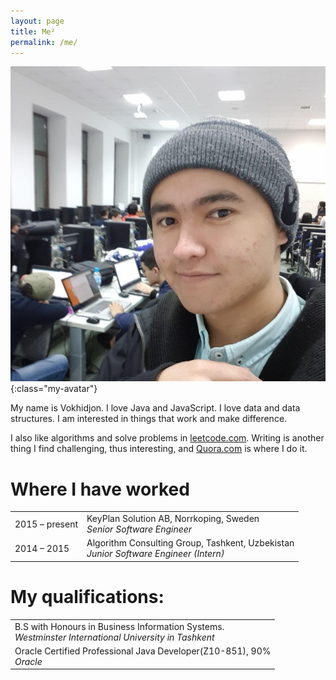 ```yaml
---
layout: page
title: Me²
permalink: /me/
---
```


<style type="text/css">
  .my-avatar {
    width: 100px;
    border-radius: 50%;
    float: left;
    margin-right: 20px;
  }
</style>

![Vokhidjon Karimjonov](/avatar.jpg){:class="my-avatar"}

My name is Vokhidjon. I love Java and JavaScript. I love data and data structures. I am interested in things that work and make difference.

I also like algorithms and solve problems in [leetcode.com](https://leetcode.com/vovo_pap/). Writing is another thing I find challenging, thus interesting, and [Quora.com](https://www.quora.com/profile/Vohid-Karimjonov) is where I do it.

# Where I have worked

<table>
<tbody>
<tr>
  <td>2015 – present</td>
  <td>
    KeyPlan Solution AB, Norrkoping, Sweden <br>
    <i>Senior Software Engineer</i>
  </td>
</tr>
<tr>
  <td>2014 – 2015</td>
  <td>
    Algorithm Consulting Group, Tashkent, Uzbekistan <br>
    <i>Junior Software Engineer (Intern)</i>
  </td>
</tr>
</tbody>
</table>

# My qualifications:

<table>
<tbody>
<tr>
  <td>
    B.S with Honours in Business Information Systems. <br>
    <i>Westminster International University in Tashkent</i>
  </td>
</tr>
<tr>
  <td>
    Oracle Certified Professional Java Developer(Z10-851), 90% <br>
    <i>Oracle</i>
  </td>
</tr>
</tbody>
</table>